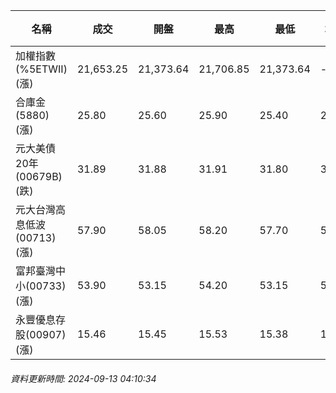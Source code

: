 | 名稱 | 成交 | 開盤 | 最高 | 最低 | 均價 | 成交金額(億) | 昨收 | 漲跌幅 | 漲跌 | 總量 | 昨量 | 振幅 |
| -------- | -------- | -------- | -------- |-------- | -------- | -------- |-------- |-------- |-------- | -------- | -------- |-------- |
|加權指數(%5ETWII) (漲)|21,653.25|21,373.64|21,706.85|21,373.64|-|3,085.69|21,031.00|2.96%|622.25|7,897,257|0|1.58%|
|合庫金(5880) (漲)|25.80|25.60|25.90|25.40|25.71|3.07|25.25|2.18%|0.55|11,955|9,929|1.98%|
|元大美債20年(00679B) (跌)|31.89|31.88|31.91|31.80|31.87|31.97|32.10|0.65%|0.21|100,294|102,370|0.34%|
|元大台灣高息低波(00713) (漲)|57.90|58.05|58.20|57.70|57.99|7.76|57.50|0.70%|0.40|13,387|14,021|0.87%|
|富邦臺灣中小(00733) (漲)|53.90|53.15|54.20|53.15|53.66|0.667|52.65|2.37%|1.25|1,243|587|1.99%|
|永豐優息存股(00907) (漲)|15.46|15.45|15.53|15.38|15.45|0.317|15.35|0.72%|0.11|2,054|5,456|0.98%|
###### 資料更新時間: 2024-09-13 04:10:34